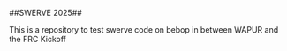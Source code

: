 ##SWERVE 2025##

This is a repository to test swerve code on bebop in between WAPUR and the FRC Kickoff